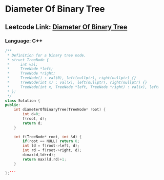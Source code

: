 # Diameter Of Binary Tree

## Leetcode Link: [Diameter Of Binary Tree](https://leetcode.com/problems/diameter-of-binary-tree/)
### Language: C++

```cpp
/**
 * Definition for a binary tree node.
 * struct TreeNode {
 *     int val;
 *     TreeNode *left;
 *     TreeNode *right;
 *     TreeNode() : val(0), left(nullptr), right(nullptr) {}
 *     TreeNode(int x) : val(x), left(nullptr), right(nullptr) {}
 *     TreeNode(int x, TreeNode *left, TreeNode *right) : val(x), left(left), right(right) {}
 * };
 */
class Solution {
public:
    int diameterOfBinaryTree(TreeNode* root) {
        int d=0;
        f(root, d);
        return d;
    }
    
    int f(TreeNode* root, int &d) {
        if(root == NULL) return 0;
        int ld = f(root->left, d);
        int rd = f(root->right, d);
        d=max(d,ld+rd);
        return max(ld,rd)+1;
    }
	
};```




